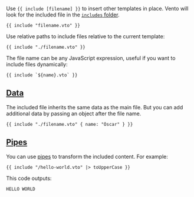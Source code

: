 Use `{{ include [filename] }}` to insert other templates in place. Vento will look for the included file in the [`includes` folder](https://vento.js.org/syntax/configuration.md#includes).
```
{{ include "filename.vto" }}
```
Use relative paths to include files relative to the current template:
```
{{ include "./filename.vto" }}
```
The file name can be any JavaScript expression, useful if you want to include files dynamically:
```
{{ include `${name}.vto` }}
```


## [Data](#data)


The included file inherits the same data as the main file. But you can add additional data by passing an object after the file name.
```
{{ include "./filename.vto" { name: "Óscar" } }}
```


## [Pipes](#pipes)


You can use [pipes](https://vento.js.org/syntax/include/pipes.md) to transform the included content. For example:
```
{{ include "/hello-world.vto" |> toUpperCase }}
```
This code outputs:
```
HELLO WORLD
```